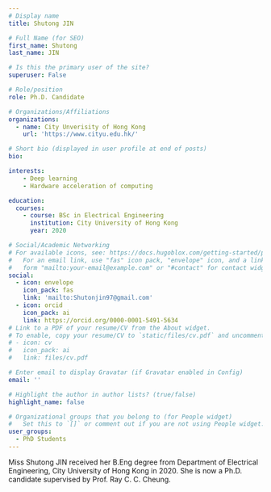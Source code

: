 ```yaml
---
# Display name
title: Shutong JIN

# Full Name (for SEO)
first_name: Shutong
last_name: JIN

# Is this the primary user of the site?
superuser: False

# Role/position
role: Ph.D. Candidate

# Organizations/Affiliations
organizations:
  - name: City Unverisity of Hong Kong
    url: 'https://www.cityu.edu.hk/'

# Short bio (displayed in user profile at end of posts)
bio: 

interests:
    - Deep learning
    - Hardware acceleration of computing 

education:
  courses:
    - course: BSc in Electrical Engineering
      institution: City University of Hong Kong
      year: 2020

# Social/Academic Networking
# For available icons, see: https://docs.hugoblox.com/getting-started/page-builder/#icons
#   For an email link, use "fas" icon pack, "envelope" icon, and a link in the
#   form "mailto:your-email@example.com" or "#contact" for contact widget.
social:
  - icon: envelope
    icon_pack: fas
    link: 'mailto:Shutonjin97@gmail.com'
  - icon: orcid
    icon_pack: ai
    link: https://orcid.org/0000-0001-5491-5634
# Link to a PDF of your resume/CV from the About widget.
# To enable, copy your resume/CV to `static/files/cv.pdf` and uncomment the lines below.
# - icon: cv
#   icon_pack: ai
#   link: files/cv.pdf

# Enter email to display Gravatar (if Gravatar enabled in Config)
email: ''

# Highlight the author in author lists? (true/false)
highlight_name: false

# Organizational groups that you belong to (for People widget)
#   Set this to `[]` or comment out if you are not using People widget.
user_groups:
  - PhD Students
---
```


Miss Shutong JIN received her B.Eng degree from Department of Electrical Engineering, City University of Hong Kong in 2020. She is now a Ph.D. candidate supervised by Prof. Ray C. C. Cheung.
